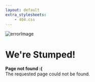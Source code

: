 ```yaml
---
layout: default
extra_stylesheets: 
    - 404.css
---
```

<div class="errorPage">
  <div class="errorImage">
    <img src="{{ site.baseurl }}/assets/images/errorStump.png" alt="errorImage">
  </div>
  <div class="errorText">
    <div class="errorTitle"><h1>We're Stumped!</h1></div>
    <p><strong>Page not found :(</strong><br>The requested page could not be found.</p>
  </div>
</div>


<script>
    let url = location.href;
    if (url.substr(url.length - 1) === '/') {
        window.location = url.substr(0, url.length - 1);
    }
</script> 